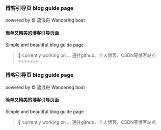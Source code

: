 
### 博客引导页 blog guide page

powered by &copy; 流浪舟 Wandering boat

#### 简单又精美的博客引导页面
Simple and beautiful blog guide page

> 🔭  currently working on ...
>通往github、个人博客、CSDN等博客站点
=======
### 博客引导页 blog guide page

powered by &copy; 流浪舟 Wandering boat

#### 简单又精美的博客引导页面
Simple and beautiful blog guide page

> 🔭  currently working on ...
>通往github、个人博客、CSDN等博客站点

